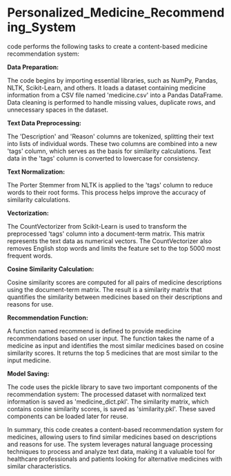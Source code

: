 # Personalized_Medicine_Recommending_System

code performs the following tasks to create a content-based medicine recommendation system:

**Data Preparation:**

The code begins by importing essential libraries, such as NumPy, Pandas, NLTK, Scikit-Learn, and others.
It loads a dataset containing medicine information from a CSV file named 'medicine.csv' into a Pandas DataFrame.
Data cleaning is performed to handle missing values, duplicate rows, and unnecessary spaces in the dataset.

**Text Data Preprocessing:**

The 'Description' and 'Reason' columns are tokenized, splitting their text into lists of individual words.
These two columns are combined into a new 'tags' column, which serves as the basis for similarity calculations.
Text data in the 'tags' column is converted to lowercase for consistency.

**Text Normalization:**

The Porter Stemmer from NLTK is applied to the 'tags' column to reduce words to their root forms. This process helps improve the accuracy of similarity calculations.

**Vectorization:**

The CountVectorizer from Scikit-Learn is used to transform the preprocessed 'tags' column into a document-term matrix. This matrix represents the text data as numerical vectors.
The CountVectorizer also removes English stop words and limits the feature set to the top 5000 most frequent words.

**Cosine Similarity Calculation:**

Cosine similarity scores are computed for all pairs of medicine descriptions using the document-term matrix. The result is a similarity matrix that quantifies the similarity between medicines based on their descriptions and reasons for use.

**Recommendation Function:**

A function named recommend is defined to provide medicine recommendations based on user input.
The function takes the name of a medicine as input and identifies the most similar medicines based on cosine similarity scores.
It returns the top 5 medicines that are most similar to the input medicine.

**Model Saving:**

The code uses the pickle library to save two important components of the recommendation system:
The processed dataset with normalized text information is saved as 'medicine_dict.pkl'.
The similarity matrix, which contains cosine similarity scores, is saved as 'similarity.pkl'. These saved components can be loaded later for reuse.


In summary, this code creates a content-based recommendation system for medicines, allowing users to find similar medicines based on descriptions and reasons for use. The system leverages natural language processing techniques to process and analyze text data, making it a valuable tool for healthcare professionals and patients looking for alternative medicines with similar characteristics.
